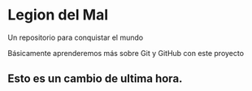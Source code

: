 # Legion del Mal
Un repositorio para conquistar el mundo

Básicamente aprenderemos más sobre Git y GitHub con este proyecto

## Esto es un cambio de ultima hora.
